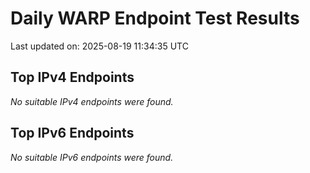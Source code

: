 # Daily WARP Endpoint Test Results

Last updated on: 2025-08-19 11:34:35 UTC

## Top IPv4 Endpoints

*No suitable IPv4 endpoints were found.*


## Top IPv6 Endpoints

*No suitable IPv6 endpoints were found.*

